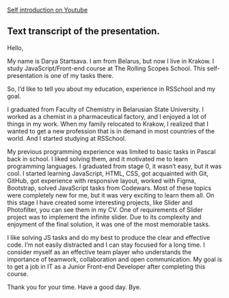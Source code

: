 [Self introduction on Youtube](https://youtu.be/3EuhIuiCz4Y)

## Text transcript of the presentation.
Hello,

My name is Darya Startsava. I am from Belarus, but now I live in Krakow. I study JavaScript/Front-end course at The Rolling Scopes School. This self-presentation is one of my tasks there.

So, I’d like to tell you about my education, experience in RSSchool and my goal.

I graduated from Faculty of Chemistry in Belarusian State University. I worked as a chemist in a pharmaceutical factory, and I enjoyed a lot of things in my work. When my family relocated to Krakow, I realized that I wanted to get a new profession that is in demand in most countries of the world. And I started studying at RSSchool.

My previous programming experience was limited to basic tasks in Pascal back in school. I liked solving them, and it motivated me to learn programming languages. I graduated from stage 0, it wasn’t easy, but it was cool. I started learning JavaScript, HTML, CSS, got acquainted with Git, GitHub, got experience with responsive layout, worked with Figma, Bootstrap, solved JavaScript tasks from Codewars. Most of these topics were completely new for me, but it was very exciting to learn them all. On this stage I have created some interesting projects, like Slider and Photofilter, you can see them in my CV. One of requirements of Slider project was to implement the infinite slider. Due to its complexity and enjoyment of the final solution, it was one of the most memorable tasks.

I like solving JS tasks and do my best to produce the clear and effective code. I’m not easily distracted and I can stay focused for a long time. I consider myself as an effective team player who understands the importance of teamwork, collaboration and open communication. My goal is to get a job in IT as a Junior Front-end Developer after completing this course.

Thank you for your time. Have a good day. Bye.
